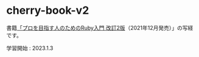 # cherry-book-v2

書籍[「プロを目指す人のためのRuby入門 改訂2版](https://gihyo.jp/book/2021/978-4-297-12437-3)（2021年12月発売）」の写経です。

学習開始 : 2023.1.3